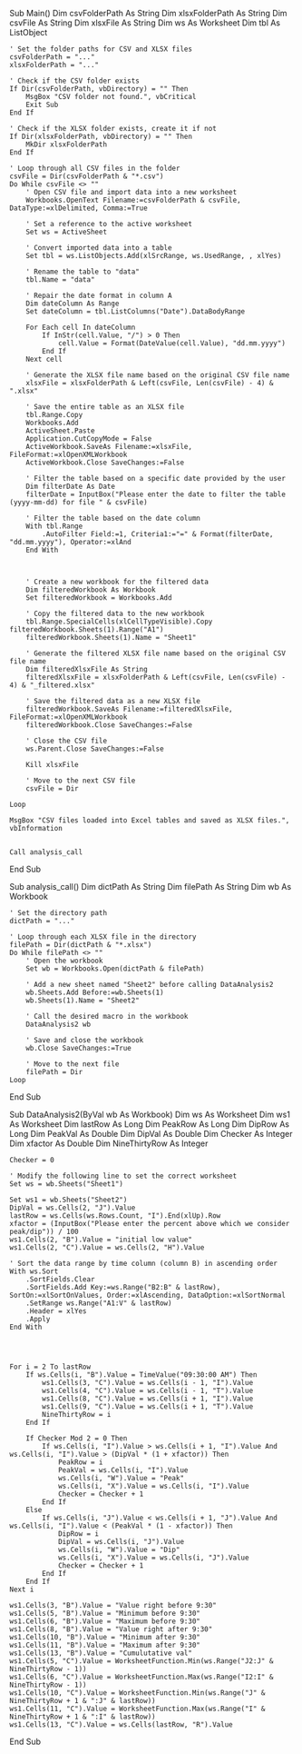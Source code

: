 Sub Main()
    Dim csvFolderPath As String
    Dim xlsxFolderPath As String
    Dim csvFile As String
    Dim xlsxFile As String
    Dim ws As Worksheet
    Dim tbl As ListObject
    
    ' Set the folder paths for CSV and XLSX files
    csvFolderPath = "..."
    xlsxFolderPath = "..."
    
    ' Check if the CSV folder exists
    If Dir(csvFolderPath, vbDirectory) = "" Then
        MsgBox "CSV folder not found.", vbCritical
        Exit Sub
    End If
    
    ' Check if the XLSX folder exists, create it if not
    If Dir(xlsxFolderPath, vbDirectory) = "" Then
        MkDir xlsxFolderPath
    End If
    
    ' Loop through all CSV files in the folder
    csvFile = Dir(csvFolderPath & "*.csv")
    Do While csvFile <> ""
        ' Open CSV file and import data into a new worksheet
        Workbooks.OpenText Filename:=csvFolderPath & csvFile, DataType:=xlDelimited, Comma:=True
        
        ' Set a reference to the active worksheet
        Set ws = ActiveSheet
        
        ' Convert imported data into a table
        Set tbl = ws.ListObjects.Add(xlSrcRange, ws.UsedRange, , xlYes)
        
        ' Rename the table to "data"
        tbl.Name = "data"
        
        ' Repair the date format in column A
        Dim dateColumn As Range
        Set dateColumn = tbl.ListColumns("Date").DataBodyRange
        
        For Each cell In dateColumn
            If InStr(cell.Value, "/") > 0 Then
                cell.Value = Format(DateValue(cell.Value), "dd.mm.yyyy")
            End If
        Next cell
        
        ' Generate the XLSX file name based on the original CSV file name
        xlsxFile = xlsxFolderPath & Left(csvFile, Len(csvFile) - 4) & ".xlsx"
        
        ' Save the entire table as an XLSX file
        tbl.Range.Copy
        Workbooks.Add
        ActiveSheet.Paste
        Application.CutCopyMode = False
        ActiveWorkbook.SaveAs Filename:=xlsxFile, FileFormat:=xlOpenXMLWorkbook
        ActiveWorkbook.Close SaveChanges:=False
        
        ' Filter the table based on a specific date provided by the user
        Dim filterDate As Date
        filterDate = InputBox("Please enter the date to filter the table (yyyy-mm-dd) for file " & csvFile)
        
        ' Filter the table based on the date column
        With tbl.Range
            .AutoFilter Field:=1, Criteria1:="=" & Format(filterDate, "dd.mm.yyyy"), Operator:=xlAnd
        End With


        
        ' Create a new workbook for the filtered data
        Dim filteredWorkbook As Workbook
        Set filteredWorkbook = Workbooks.Add
        
        ' Copy the filtered data to the new workbook
        tbl.Range.SpecialCells(xlCellTypeVisible).Copy filteredWorkbook.Sheets(1).Range("A1")
        filteredWorkbook.Sheets(1).Name = "Sheet1"
        
        ' Generate the filtered XLSX file name based on the original CSV file name
        Dim filteredXlsxFile As String
        filteredXlsxFile = xlsxFolderPath & Left(csvFile, Len(csvFile) - 4) & "_filtered.xlsx"
        
        ' Save the filtered data as a new XLSX file
        filteredWorkbook.SaveAs Filename:=filteredXlsxFile, FileFormat:=xlOpenXMLWorkbook
        filteredWorkbook.Close SaveChanges:=False
        
        ' Close the CSV file
        ws.Parent.Close SaveChanges:=False
        
        Kill xlsxFile
        
        ' Move to the next CSV file
        csvFile = Dir
        
    Loop

    MsgBox "CSV files loaded into Excel tables and saved as XLSX files.", vbInformation
    
    
    Call analysis_call
End Sub


Sub analysis_call()
    Dim dictPath As String
    Dim filePath As String
    Dim wb As Workbook
    
    ' Set the directory path
    dictPath = "..."
    
    ' Loop through each XLSX file in the directory
    filePath = Dir(dictPath & "*.xlsx")
    Do While filePath <> ""
        ' Open the workbook
        Set wb = Workbooks.Open(dictPath & filePath)
        
        ' Add a new sheet named "Sheet2" before calling DataAnalysis2
        wb.Sheets.Add Before:=wb.Sheets(1)
        wb.Sheets(1).Name = "Sheet2"
        
        ' Call the desired macro in the workbook
        DataAnalysis2 wb
        
        ' Save and close the workbook
        wb.Close SaveChanges:=True
        
        ' Move to the next file
        filePath = Dir
    Loop
End Sub

Sub DataAnalysis2(ByVal wb As Workbook)
    Dim ws As Worksheet
    Dim ws1 As Worksheet
    Dim lastRow As Long
    Dim PeakRow As Long
    Dim DipRow As Long
    Dim PeakVal As Double
    Dim DipVal As Double
    Dim Checker As Integer
    Dim xfactor As Double
    Dim NineThirtyRow As Integer
    
    Checker = 0
    
    ' Modify the following line to set the correct worksheet
    Set ws = wb.Sheets("Sheet1")
    
    Set ws1 = wb.Sheets("Sheet2")
    DipVal = ws.Cells(2, "J").Value
    lastRow = ws.Cells(ws.Rows.Count, "I").End(xlUp).Row
    xfactor = (InputBox("Please enter the percent above which we consider peak/dip")) / 100
    ws1.Cells(2, "B").Value = "initial low value"
    ws1.Cells(2, "C").Value = ws.Cells(2, "H").Value
    
    ' Sort the data range by time column (column B) in ascending order
    With ws.Sort
        .SortFields.Clear
        .SortFields.Add Key:=ws.Range("B2:B" & lastRow), SortOn:=xlSortOnValues, Order:=xlAscending, DataOption:=xlSortNormal
        .SetRange ws.Range("A1:V" & lastRow)
        .Header = xlYes
        .Apply
    End With



    
    For i = 2 To lastRow
        If ws.Cells(i, "B").Value = TimeValue("09:30:00 AM") Then
            ws1.Cells(3, "C").Value = ws.Cells(i - 1, "I").Value
            ws1.Cells(4, "C").Value = ws.Cells(i - 1, "T").Value
            ws1.Cells(8, "C").Value = ws.Cells(i + 1, "I").Value
            ws1.Cells(9, "C").Value = ws.Cells(i + 1, "T").Value
            NineThirtyRow = i
        End If
        
        If Checker Mod 2 = 0 Then
            If ws.Cells(i, "I").Value > ws.Cells(i + 1, "I").Value And ws.Cells(i, "I").Value > (DipVal * (1 + xfactor)) Then
                PeakRow = i
                PeakVal = ws.Cells(i, "I").Value
                ws.Cells(i, "W").Value = "Peak"
                ws.Cells(i, "X").Value = ws.Cells(i, "I").Value
                Checker = Checker + 1
            End If
        Else
            If ws.Cells(i, "J").Value < ws.Cells(i + 1, "J").Value And ws.Cells(i, "I").Value < (PeakVal * (1 - xfactor)) Then
                DipRow = i
                DipVal = ws.Cells(i, "J").Value
                ws.Cells(i, "W").Value = "Dip"
                ws.Cells(i, "X").Value = ws.Cells(i, "J").Value
                Checker = Checker + 1
            End If
        End If
    Next i
    
    ws1.Cells(3, "B").Value = "Value right before 9:30"
    ws1.Cells(5, "B").Value = "Minimum before 9:30"
    ws1.Cells(6, "B").Value = "Maximum before 9:30"
    ws1.Cells(8, "B").Value = "Value right after 9:30"
    ws1.Cells(10, "B").Value = "Minimum after 9:30"
    ws1.Cells(11, "B").Value = "Maximum after 9:30"
    ws1.Cells(13, "B").Value = "Cumulutative val"
    ws1.Cells(5, "C").Value = WorksheetFunction.Min(ws.Range("J2:J" & NineThirtyRow - 1))
    ws1.Cells(6, "C").Value = WorksheetFunction.Max(ws.Range("I2:I" & NineThirtyRow - 1))
    ws1.Cells(10, "C").Value = WorksheetFunction.Min(ws.Range("J" & NineThirtyRow + 1 & ":J" & lastRow))
    ws1.Cells(11, "C").Value = WorksheetFunction.Max(ws.Range("I" & NineThirtyRow + 1 & ":I" & lastRow))
    ws1.Cells(13, "C").Value = ws.Cells(lastRow, "R").Value

End Sub

